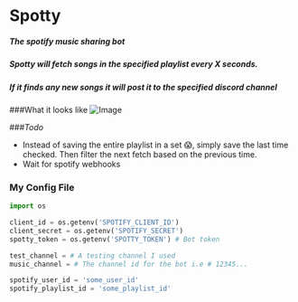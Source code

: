 # Spotty
##### *The spotify music sharing bot*

##### Spotty will fetch songs in the specified playlist every X seconds.
##### If it finds any new songs it will post it to the specified discord channel

###What it looks like
![Image](https://i.imgur.com/JQADBCK.png)

###*Todo*
- Instead of saving the entire playlist in a set :scream:, simply save the last time checked. Then filter the next fetch based on the previous time.
- Wait for spotify webhooks

### My Config File
```python
import os

client_id = os.getenv('SPOTIFY_CLIENT_ID')
client_secret = os.getenv('SPOTIFY_SECRET')
spotty_token = os.getenv('SPOTTY_TOKEN') # Bot token

test_channel = # A testing channel I used
music_channel = # The channel id for the bot i.e # 12345...

spotify_user_id = 'some_user_id'
spotify_playlist_id = 'some_playlist_id'
```